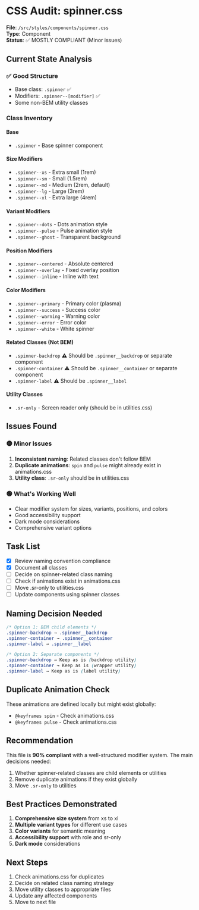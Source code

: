 # CSS Audit: spinner.css

**File**: `/src/styles/components/spinner.css`  
**Type**: Component  
**Status**: ✅ MOSTLY COMPLIANT (Minor issues)

## Current State Analysis

### ✅ Good Structure
- Base class: `.spinner` ✅
- Modifiers: `.spinner--[modifier]` ✅
- Some non-BEM utility classes

### Class Inventory

#### Base
- `.spinner` - Base spinner component

#### Size Modifiers
- `.spinner--xs` - Extra small (1rem)
- `.spinner--sm` - Small (1.5rem)
- `.spinner--md` - Medium (2rem, default)
- `.spinner--lg` - Large (3rem)
- `.spinner--xl` - Extra large (4rem)

#### Variant Modifiers
- `.spinner--dots` - Dots animation style
- `.spinner--pulse` - Pulse animation style
- `.spinner--ghost` - Transparent background

#### Position Modifiers
- `.spinner--centered` - Absolute centered
- `.spinner--overlay` - Fixed overlay position
- `.spinner--inline` - Inline with text

#### Color Modifiers
- `.spinner--primary` - Primary color (plasma)
- `.spinner--success` - Success color
- `.spinner--warning` - Warning color
- `.spinner--error` - Error color
- `.spinner--white` - White spinner

#### Related Classes (Not BEM)
- `.spinner-backdrop` ⚠️ Should be `.spinner__backdrop` or separate component
- `.spinner-container` ⚠️ Should be `.spinner__container` or separate component
- `.spinner-label` ⚠️ Should be `.spinner__label`

#### Utility Classes
- `.sr-only` - Screen reader only (should be in utilities.css)

## Issues Found

### 🟡 Minor Issues
1. **Inconsistent naming**: Related classes don't follow BEM
2. **Duplicate animations**: `spin` and `pulse` might already exist in animations.css
3. **Utility class**: `.sr-only` should be in utilities.css

### 🟢 What's Working Well
- Clear modifier system for sizes, variants, positions, and colors
- Good accessibility support
- Dark mode considerations
- Comprehensive variant options

## Task List

- [x] Review naming convention compliance
- [x] Document all classes
- [ ] Decide on spinner-related class naming
- [ ] Check if animations exist in animations.css
- [ ] Move .sr-only to utilities.css
- [ ] Update components using spinner classes

## Naming Decision Needed

```css
/* Option 1: BEM child elements */
.spinner-backdrop → .spinner__backdrop
.spinner-container → .spinner__container
.spinner-label → .spinner__label

/* Option 2: Separate components */
.spinner-backdrop → Keep as is (backdrop utility)
.spinner-container → Keep as is (wrapper utility)
.spinner-label → Keep as is (label utility)
```

## Duplicate Animation Check

These animations are defined locally but might exist globally:
- `@keyframes spin` - Check animations.css
- `@keyframes pulse` - Check animations.css

## Recommendation

This file is **90% compliant** with a well-structured modifier system. The main decisions needed:
1. Whether spinner-related classes are child elements or utilities
2. Remove duplicate animations if they exist globally
3. Move `.sr-only` to utilities

## Best Practices Demonstrated

1. **Comprehensive size system** from xs to xl
2. **Multiple variant types** for different use cases
3. **Color variants** for semantic meaning
4. **Accessibility support** with role and sr-only
5. **Dark mode** considerations

## Next Steps

1. Check animations.css for duplicates
2. Decide on related class naming strategy
3. Move utility classes to appropriate files
4. Update any affected components
5. Move to next file